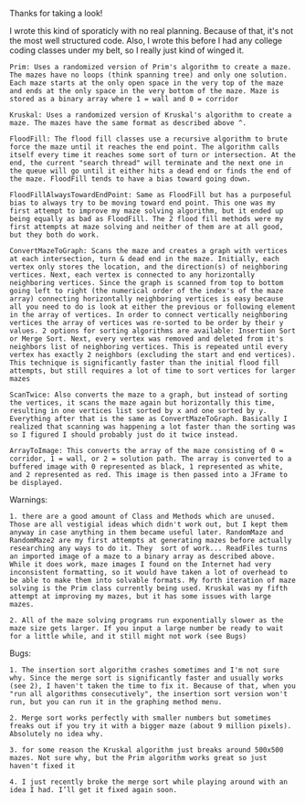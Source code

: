 Thanks for taking a look!

I wrote this kind of sporaticly with no real planning. Because of that, it's not the most well structured code. Also, I wrote this before I had any college coding classes under my belt, so I really just kind of winged it. 

	Prim: Uses a randomized version of Prim's algorithm to create a maze. The mazes have no loops (think spanning tree) and only one solution. Each maze starts at the only open space in the very top of the maze and ends at the only space in the very bottom of the maze. Maze is stored as a binary array where 1 = wall and 0 = corridor
	
	Kruskal: Uses a randomized version of Kruskal's algorithm to create a maze. The mazes have the same format as described above ^.

	FloodFill: The flood fill classes use a recursive algorithm to brute force the maze until it reaches the end point. The algorithm calls itself every time it reaches some sort of turn or intersection. At the end, the current "search thread" will terminate and the next one in the queue will go until it either hits a dead end or finds the end of the maze. FloodFill tends to have a bias toward going down.

	FloodFillAlwaysTowardEndPoint: Same as FloodFill but has a purposeful bias to always try to be moving toward end point. This one was my first attempt to improve my maze solving algorithm, but it ended up being equally as bad as FloodFill. The 2 flood fill methods were my first attempts at maze solving and neither of them are at all good, but they both do work.

	ConvertMazeToGraph: Scans the maze and creates a graph with vertices at each intersection, turn & dead end in the maze. Initially, each vertex only stores the location, and the direction(s) of neighboring vertices. Next, each vertex is connected to any horizontally neighboring vertices. Since the graph is scanned from top to bottom going left to right (the numerical order of the index's of the maze array) connecting horizontally neighboring vertices is easy because all you need to do is look at either the previous or following element in the array of vertices. In order to connect vertically neighboring vertices the array of vertices was re-sorted to be order by their y values. 2 options for sorting algorithms are available: Insertion Sort or Merge Sort. Next, every vertex was removed and deleted from it's neighbors list of neighboring vertices. This is repeated until every vertex has exactly 2 neighbors (excluding the start and end vertices). This technique is significantly faster than the initial flood fill attempts, but still requires a lot of time to sort vertices for larger mazes

	ScanTwice: Also converts the maze to a graph, but instead of sorting the vertices, it scans the maze again but horizontally this time, resulting in one vertices list sorted by x and one sorted by y. Everything after that is the same as ConvertMazeToGraph. Basically I realized that scanning was happening a lot faster than the sorting was so I figured I should probably just do it twice instead.

	ArrayToImage: This converts the array of the maze consisting of 0 = corridor, 1 = wall, or 2 = solution path. The array is converted to a buffered image with 0 represented as black, 1 represented as white, and 2 represented as red. This image is then passed into a JFrame to be displayed.

Warnings: 

	1. there are a good amount of Class and Methods which are unused. Those are all vestigial ideas which didn't work out, but I kept them anyway in case anything in them became useful later. RandomMaze and RandomMaze2 are my first attempts at generating mazes before actually researching any ways to do it. They  sort of work... ReadFiles turns an imported image of a maze to a binary array as described above. While it does work, maze images I found on the Internet had very inconsistent formatting, so it would have taken a lot of overhead to be able to make them into solvable formats. My forth iteration of maze solving is the Prim class currently being used. Kruskal was my fifth attempt at improving my mazes, but it has some issues with large mazes.
		
	2. All of the maze solving programs run exponentially slower as the maze size gets larger. If you input a large number be ready to wait for a little while, and it still might not work (see Bugs)
 
Bugs: 

	1. The insertion sort algorithm crashes sometimes and I'm not sure why. Since the merge sort is significantly faster and usually works (see 2), I haven't taken the time to fix it. Because of that, when you "run all algorithms consecutively", the insertion sort version won't run, but you can run it in the graphing method menu.

	2. Merge sort works perfectly with smaller numbers but sometimes freaks out if you try it with a bigger maze (about 9 million pixels). Absolutely no idea why.

	3. for some reason the Kruskal algorithm just breaks around 500x500 mazes. Not sure why, but the Prim algorithm works great so just haven't fixed it

	4. I just recently broke the merge sort while playing around with an idea I had. I’ll get it fixed again soon.
